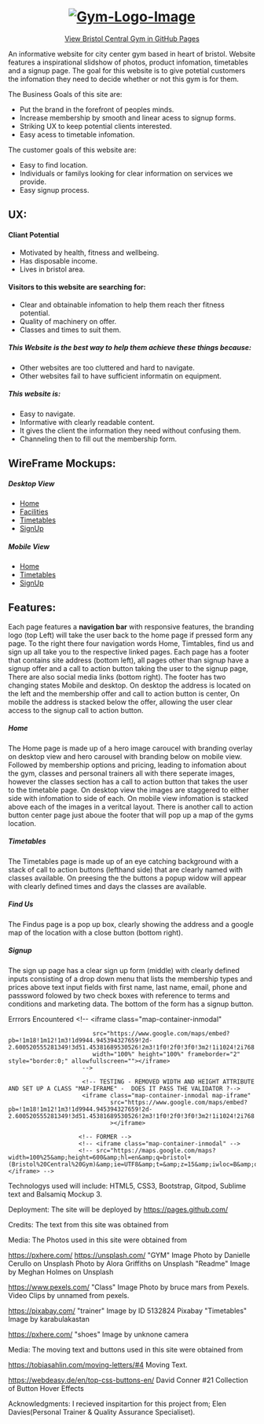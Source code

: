 <h1 align="center">
   <a href="https://jonathanw82.github.io/bristol-central-gym" target="_blank"><img src="https://github.com/jonathanw82/bristol-central-gym/blob/master/assets/images/Bristol-Gym-ReadMe-image.png" alt="Gym-Logo-Image"/></a>
 </h1>

<div align="center">
    
[View Bristol Central Gym in GitHub Pages](https://github.com/jonathanw82/bristol-central-gym)
</div>

An informative website for city center gym based in heart of bristol.
Website features a inspirational slidshow of photos, product infomation, timetables and a signup page.
The goal for this website is to give potetial customers the infomation they need to decide whether or not this gym is for them.

The Business Goals of this site are:
* Put the brand in the forefront of peoples minds.
* Increase membership by smooth and linear acess to signup forms.
* Striking UX to keep potential clients interested.
* Easy acess to timetable infomation.

The customer goals of this website are:
* Easy to find location.
* Individuals or familys looking for clear information on services we provide.
* Easy signup process.

## UX:

#### Cliant Potential
* Motivated by health, fitness and wellbeing.
* Has disposable income.
* Lives in bristol area.

#### Visitors to this website are searching for:
* Clear and obtainable infomation to help them reach ther fitness potential.
* Quality of machinery on offer.
* Classes and times to suit them.


##### This Website is the best way to help them achieve these things because:
* Other websites are too cluttered and hard to navigate.
* Other websites fail to have sufficient informatin on equipment.

##### This website is:
* Easy to navigate.
* Informative with clearly readable content.
* It gives the client the information they need without confusing them.
* Channeling then to fill out the membership form.
    
## WireFrame Mockups:
##### Desktop View
- [Home](https://github.com/jonathanw82/bristol-central-gym/blob/master/assets/WireFrame/Home-DTV.png)
- [Facilities](https://github.com/jonathanw82/bristol-central-gym/blob/master/assets/WireFrame/Facilities-DTV.png)
- [Timetables](https://github.com/jonathanw82/bristol-central-gym/blob/master/assets/WireFrame/Timetables-DTV.png)
- [SignUp](https://github.com/jonathanw82/bristol-central-gym/blob/master/assets/WireFrame/Signup-DTV.png)

##### Mobile View
- [Home](https://github.com/jonathanw82/bristol-central-gym/blob/master/assets/WireFrame/Home-MV.png)
- [Timetables](https://github.com/jonathanw82/bristol-central-gym/blob/master/assets/WireFrame/Timetable-MV.png)
- [SignUp](https://github.com/jonathanw82/bristol-central-gym/blob/master/assets/WireFrame/Signup-MV.png)

## Features:

Each page features a **navigation bar** with responsive features, the branding logo (top Left) will take the user back to the home page if pressed form any page. To the right there four navigation words Home, Timtables, find us and sign up all take you to the respective linked pages. Each page has a footer that contains site address (bottom left), all pages other than signup have a signup offer and a call to action button taking the user to the signup page, There are also social media links (bottom right). The footer has two changing states Mobile and desktop. On desktop the address is located on the left and the membership offer and call to action button is center, On mobile the address is stacked below the offer, allowing the user clear access to the signup call to action button.


##### Home
The Home page is made up of a hero image caroucel with branding overlay on desktop view and hero carousel with branding below on mobile view. Followed by membership options and pricing, leading to infomation about the gym, classes and personal trainers all with there seperate images, however the classes section has a call to action button that takes the user to the timetable page. On desktop view the images are staggered to either side with infomation to side of each. On mobile view infomation is stacked above each of the images  in a  veritcal layout. There is another call to action button center page just aboue the footer that will pop up a map of the gyms location.

##### Timetables
The Timetables page is made up of an eye catching background with a stack of call to action buttons (lefthand side) that are clearly named with classes available. On preesing the the buttons a popup widow will appear with clearly defined times and days the classes are available.

##### Find Us
The Findus page is a pop up box, clearly showing the address and a google map of the location with a close button (bottom right).

##### Signup
The sign up page has a clear sign up form (middle) with clearly defined inputs consisting of a drop down menu that lists the membership types and prices above text input fields with first name, last name, email, phone and passsword folowed by two check boxes with reference to terms and conditions and marketing data. The bottom of the form has a signup button.




Errrors Encountered
	<!-- WORKING - DOESNT PASS VALIDATOR -->
                        <!-- <iframe class="map-container-inmodal"

							src="https://www.google.com/maps/embed?pb=!1m18!1m12!1m3!1d9944.945394327659!2d-2.600520555281349!3d51.45381689530526!2m3!1f0!2f0!3f0!3m2!1i1024!2i768!4f13.1!3m3!1m2!1s0x48718e7869341d07%3A0xff9dec147ff74e37!2sBristol%20city%20centre%2C%20Bristol%20BS1%204SS!5e0!3m2!1sen!2suk!4v1582056642984!5m2!1sen!2suk" 
							width="100%" height="100%" frameborder="2" style="border:0;" allowfullscreen=""></iframe>
						 -->

                         <!-- TESTING - REMOVED WIDTH AND HEIGHT ATTRIBUTE AND SET UP A CLASS "MAP-IFRAME" -  DOES IT PASS THE VALIDATOR ?-->
                         <iframe class="map-container-inmodal map-iframe" 
					         	 src="https://www.google.com/maps/embed?pb=!1m18!1m12!1m3!1d9944.945394327659!2d-2.600520555281349!3d51.45381689530526!2m3!1f0!2f0!3f0!3m2!1i1024!2i768!4f13.1!3m3!1m2!1s0x48718e7869341d07%3A0xff9dec147ff74e37!2sBristol%20city%20centre%2C%20Bristol%20BS1%204SS!5e0!3m2!1sen!2suk!4v1582056642984!5m2!1sen!2suk"
							     ></iframe>
                        
                        <!-- FORMER -->
                        <!-- <iframe class="map-container-inmodal" -->
						<!-- src="https://maps.google.com/maps?width=100%25&amp;height=600&amp;hl=en&amp;q=bristol+(Bristol%20Central%20Gym)&amp;ie=UTF8&amp;t=&amp;z=15&amp;iwloc=B&amp;output=embed"></iframe> -->



Technologys used will include:
HTML5, CSS3, Bootstrap, Gitpod, Sublime text and Balsamiq Mockup 3.

Deployment: The site will be deployed by 
https://pages.github.com/

Credits:
The text from this site was obtained from


Media: The Photos used in this site were obtained from

https://pxhere.com/
https://unsplash.com/
"GYM" Image Photo by Danielle Cerullo on Unsplash
Photo by Alora Griffiths on Unsplash
"Readme" Image by Meghan Holmes on Unsplash 

https://www.pexels.com/
"Class" Image Photo by bruce mars from Pexels.
Video Clips by unnamed from pexels.

https://pixabay.com/
"trainer" Image by ID 5132824 Pixabay
"Timetables" Image by karabulakastan

https://pxhere.com/
"shoes" Image by unknone camera 



Media: The moving text and buttons used in this site were obtained from

https://tobiasahlin.com/moving-letters/#4
Moving Text.

https://webdeasy.de/en/top-css-buttons-en/
David Conner #21 Collection of Button Hover Effects

Acknowledgments:
I recieved inspitartion for this project from;
Elen Davies(Personal Trainer & Quality Assurance Specialiset).





